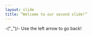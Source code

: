 ```yaml
---
layout: slide
title: “Welcome to our second slide!”
---
```

-\("_")/-
Use the left arrow to go back!
